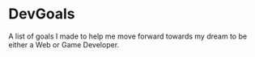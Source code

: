 # DevGoals
A list of goals I made to help me move forward towards my dream to be either a Web or Game Developer.
